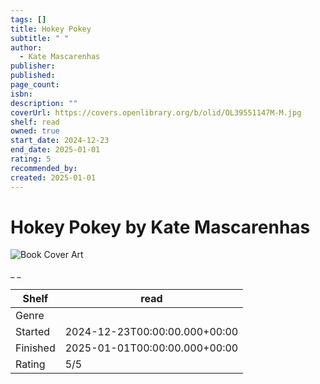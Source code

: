 ```yaml
---
tags: []
title: Hokey Pokey
subtitle: " "
author:
  - Kate Mascarenhas
publisher: 
published: 
page_count: 
isbn: 
description: ""
coverUrl: https://covers.openlibrary.org/b/olid/OL39551147M-M.jpg
shelf: read
owned: true
start_date: 2024-12-23
end_date: 2025-01-01
rating: 5
recommended_by: 
created: 2025-01-01
---
```


# Hokey Pokey by Kate Mascarenhas

![Book Cover Art](https://covers.openlibrary.org/b/olid/OL39551147M-M.jpg)

_ _

| Shelf | read |
| --- | --- |
| Genre |  |
| Started | 2024-12-23T00:00:00.000+00:00 |
| Finished | 2025-01-01T00:00:00.000+00:00 |
| Rating | 5/5 |


